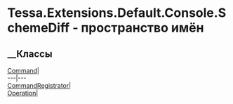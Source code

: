 # Tessa.Extensions.Default.Console.SchemeDiff - пространство имён
## __Классы
[Command](T_Tessa_Extensions_Default_Console_SchemeDiff_Command.htm)|  
---|---  
[CommandRegistrator](T_Tessa_Extensions_Default_Console_SchemeDiff_CommandRegistrator.htm)|  
[Operation](T_Tessa_Extensions_Default_Console_SchemeDiff_Operation.htm)|
